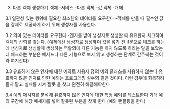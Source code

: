 3. 다른 객체 생성하기
객체 
-서비스
-다른 객체
    -값 객체
    -개체

3.1 일관성 있는 행위에 필요한 최소한의 데이터를 요구한다
-객체를 만들 때 필수인 값을 강제로 제공하게 하기 위해 생성자를 사용한다.

3.2 의미 있는 데이터를 요구한다
-인자를 받아 생성자로 생성할 때 유요한지 체크하여 객체의 신뢰를 갖는다.
(예제에선 생성자로 생성하며 값을 넣기 전 if문으로 체크를 하는데 생성자로 생성할때 생성하는 역할외에 다른 기능은 하지 않도록 하라는 말을 보았는데
체크하는 부분은 메서드나 다른 기능으로 보지 않고 생성하는 단계로 간주하는 것이라 여겨진다)

3.3 유효하지 않은 인자에 대한 예외로 사용자 정의 예외 클래스를 사용하지 않는다
유효하지 않은 인자로 인한 예외는 프로그래밍 실수와 같은 것이다. 이런 경우에 회복하려 들지 말고 실패를 시켜 잘못 을 찾고
완전히 해결해야한다

3.4 예외 메시지를 분석해 유효하지 않은 인자에 대한 특정 예외를 테스트한다
기대 예외 구간에 해당 메세지를 넣어 잘못된 부분을 찾게 한다
(예외 핸들링을 한다)



    